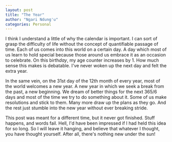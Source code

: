 ```yaml
---
layout: post
title: "The Year"
author: "Ngari Ndung'u"
categories: Personal
---
```


I think I understand a little of why the calendar is important. I can sort
of grasp the difficulty of life without the concept of quantifiable passage of
time. Each of us comes into this world on a certain day. A day which most of us
learn to hold special because those around us embrace it as an occasion to
celebrate. On this birth*day*, my age counter increases by 1. How much sense
this makes is debatable. I've never woken up the next day and felt the extra
year.

In the same vein, on the 31st day of the 12th month of every year, most of the
world welcomes a new year. A new year in which we seek a break from the past, a
new beginning. We dream of better things for the next 365/6 days and most of
the time we try to do something about it. Some of us make resolutions and stick
to them. Many more draw up the plans as they go. And the rest just stumble into
the new year without ever breaking stride.

This post was meant for a different time, but it never got finished. Stuff happens, and words fail. Hell, I'd have been impressed if I had held this idea for so long.
So I will leave it hanging, and believe that whatever I thought, you have thought yourself. After all, there's nothing new under the sun!    
